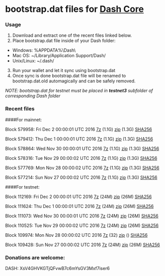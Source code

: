 # bootstrap.dat files for [Dash Core](https://www.dash.org)

### Usage

1. Download and extract one of the recent files linked below.
2. Place bootstrap.dat file inside of your Dash folder:
 - Windows: %APPDATA%\Dash\
 - Mac OS: ~/Library/Application Support/Dash/
 - Unix/Linux: ~/.dash/
3. Run your wallet and let it sync using bootstrap.dat
4. Once sync is done bootstrap.dat file will be renamed to bootstrap.dat.old automagically and can be safely removed.

_NOTE: bootstrap.dat for testnet must be placed in **testnet3** subfolder of corresponding Dash folder_

### Recent files

####For mainnet:

Block 579958: Fri Dec  2 00:00:01 UTC 2016 [7z](https://transfer.sh/vQXAI/bootstrap.dat.20161202.7z) (1.1G) [zip](https://transfer.sh/Hy25L/bootstrap.dat.20161202.zip) (1.3G) [SHA256](https://transfer.sh/zWNHM/sha256.txt)

Block 579412: Thu Dec  1 00:00:01 UTC 2016 [7z](https://transfer.sh/FVUuV/bootstrap.dat.20161201.7z) (1.1G) [zip](https://transfer.sh/3Etpf/bootstrap.dat.20161201.zip) (1.3G) [SHA256](https://transfer.sh/MlFec/sha256.txt)

Block 578864: Wed Nov 30 00:00:01 UTC 2016 [7z](https://transfer.sh/K4aYz/bootstrap.dat.20161130.7z) (1.1G) [zip](https://transfer.sh/OG21l/bootstrap.dat.20161130.zip) (1.3G) [SHA256](https://transfer.sh/13B8c7/sha256.txt)

Block 578316: Tue Nov 29 00:00:02 UTC 2016 [7z](https://transfer.sh/8lfYd/bootstrap.dat.20161129.7z) (1.1G) [zip](https://transfer.sh/JIBIV/bootstrap.dat.20161129.zip) (1.3G) [SHA256](https://transfer.sh/NjwAC/sha256.txt)

Block 577769: Mon Nov 28 00:00:02 UTC 2016 [7z](https://transfer.sh/9HfnV/bootstrap.dat.20161128.7z) (1.1G) [zip](https://transfer.sh/14AZgg/bootstrap.dat.20161128.zip) (1.3G) [SHA256](https://transfer.sh/WkUON/sha256.txt)

Block 577214: Sun Nov 27 00:00:02 UTC 2016 [7z](https://transfer.sh/igzPl/bootstrap.dat.20161127.7z) (1.1G) [zip](https://transfer.sh/dhBQ1/bootstrap.dat.20161127.zip) (1.3G) [SHA256](https://transfer.sh/L8FQK/sha256.txt)

####For testnet:

Block 112169: Fri Dec  2 00:00:01 UTC 2016 [7z](https://transfer.sh/eexqs/bootstrap.dat.20161202.7z) (24M) [zip](https://transfer.sh/H51FJ/bootstrap.dat.20161202.zip) (26M) [SHA256](https://transfer.sh/yKtsr/sha256.txt)

Block 111624: Thu Dec  1 00:00:01 UTC 2016 [7z](https://transfer.sh/Cx3Im/bootstrap.dat.20161201.7z) (24M) [zip](https://transfer.sh/GRHWb/bootstrap.dat.20161201.zip) (26M) [SHA256](https://transfer.sh/sNurg/sha256.txt)

Block 111073: Wed Nov 30 00:00:01 UTC 2016 [7z](https://transfer.sh/mrLHr/bootstrap.dat.20161130.7z) (24M) [zip](https://transfer.sh/VDSxg/bootstrap.dat.20161130.zip) (26M) [SHA256](https://transfer.sh/2mmLG/sha256.txt)

Block 110525: Tue Nov 29 00:00:02 UTC 2016 [7z](https://transfer.sh/RO5X4/bootstrap.dat.20161129.7z) (24M) [zip](https://transfer.sh/Tnbho/bootstrap.dat.20161129.zip) (26M) [SHA256](https://transfer.sh/LyKr1/sha256.txt)

Block 109974: Mon Nov 28 00:00:02 UTC 2016 [7z](https://transfer.sh/TMEwG/bootstrap.dat.20161128.7z) (32) [zip]() () [SHA256](https://transfer.sh/CQVD9/sha256.txt)

Block 109428: Sun Nov 27 00:00:02 UTC 2016 [7z](https://transfer.sh/a67Ik/bootstrap.dat.20161127.7z) (24M) [zip](https://transfer.sh/Hj2N7/bootstrap.dat.20161127.zip) (26M) [SHA256](https://transfer.sh/vv2Sn/sha256.txt)

### Donations are welcome:

DASH: XsV4GHVKGTjQFvwB7c6mYsGV3Mxf7iser6
